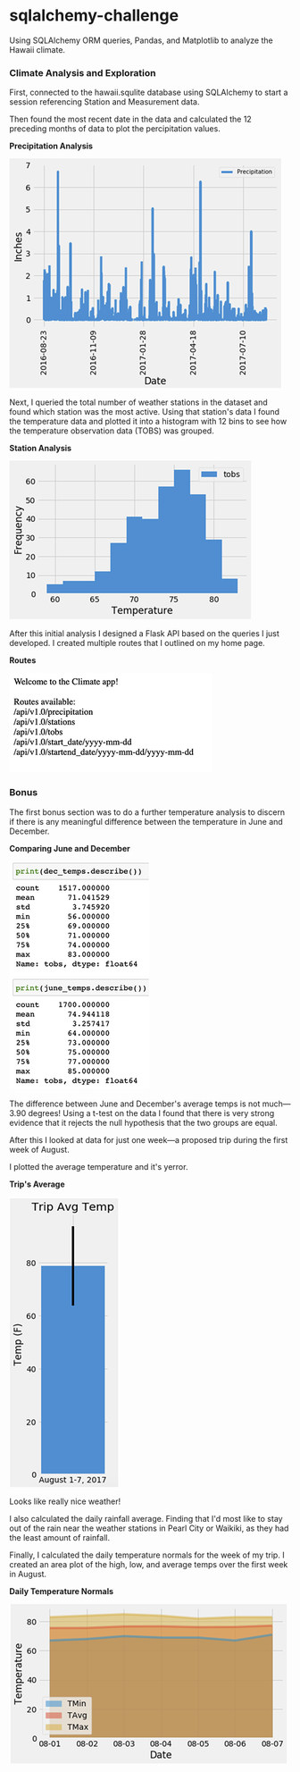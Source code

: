 # sqlalchemy-challenge
Using SQLAlchemy ORM queries, Pandas, and Matplotlib to analyze the Hawaii climate.

### Climate Analysis and Exploration
First, connected to the hawaii.squlite database using SQLAlchemy to start a session referencing Station and Measurement data.

Then found the most recent date in the data and calculated the 12 preceding months of data to plot the percipitation values.

**Precipitation Analysis**

![Precipitation over a 1-year period.](https://github.com/KristaJoy/sqlalchemy-challenge/blob/main/Images/yearofrain.png)

Next, I queried the total number of weather stations in the dataset and found which station was the most active. Using that station's data I found the temperature data and plotted it into a histogram with 12 bins to see how the temperature observation data (TOBS) was grouped.

**Station Analysis**

![Temperature over a 1-year period.](https://github.com/KristaJoy/sqlalchemy-challenge/blob/main/Images/temp_frequency.png)

After this initial analysis I designed a Flask API based on the queries I just developed. I created multiple routes that I outlined on my home page.

**Routes**

![Routes homepage.](https://github.com/KristaJoy/sqlalchemy-challenge/blob/main/Images/flask_homepage.png)

### Bonus
The first bonus section was to do a further temperature analysis to discern if there is any meaningful difference between the temperature in June and December.

**Comparing June and December**

![Analyzing the difference between June and December temperatures.](https://github.com/KristaJoy/sqlalchemy-challenge/blob/main/Images/comparing_junedec.png)

The difference between June and December's average temps is not much—3.90 degrees! Using a t-test on the data I found that there is very strong evidence that it rejects the null hypothesis that the two groups are equal.

After this I looked at data for just one week—a proposed trip during the first week of August.

I plotted the average temperature and it's yerror.

**Trip's Average**

![Average for the week of my trip.](https://github.com/KristaJoy/sqlalchemy-challenge/blob/main/Images/trip_avgplot.png)

Looks like really nice weather!

I also calculated the daily rainfall average. Finding that I'd most like to stay out of the rain near the weather stations in Pearl City or Waikiki, as they had the least amount of rainfall.

Finally, I calculated the daily temperature normals for the week of my trip. I created an area plot of the high, low, and average temps over the first week in August.

**Daily Temperature Normals**

![Daily temperature normals for the first week of August.](https://github.com/KristaJoy/sqlalchemy-challenge/blob/main/Images/trip_areaplot.png)

